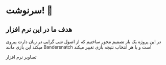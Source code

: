 
# سرنوشت! 🤔

## هدف ما در این نرم افزار

در این پروژه یک باز تصمیم محور ساختیم که از اصول شی گرایی در زبان دارت پیروی میکند
این بازی مانند Bandersnatch است و با هر انتخاب نتیجه بازی تغییر میکند

تصاویر نرم افزار
